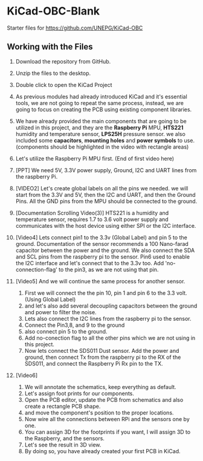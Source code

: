 # KiCad-OBC-Blank
Starter files for https://github.com/UNEPG/KiCad-OBC

## Working with the Files

1. Download the repository from GitHub.

2. Unzip the files to the desktop.

3. Double click to open the KiCad Project

4. As previous modules had already introduced KiCad and it's essential tools, we are not going to repeat the same process, instead, we are going to focus on creating the PCB using existing component libraries.

5. We have already provided the main components that are going to be utilized in this project, and they are the **Raspberry Pi** MPU, **HTS221** humidity and temperature sensor, **LPS25H** pressure sensor. we also included some **capacitors**, **mounting holes** and **power symbols** to use.  (components should be highlighted in the video with rectangle areas)

6. Let's utilize the Raspberry Pi MPU first.  (End of first video here)

7. [PPT] We need 5V, 3.3V power supply, Ground, I2C and UART lines from the raspberry Pi. 

8. [VIDEO2] Let's create global labels on all the pins we needed. we will start from the 3.3V and 5V, then the I2C and UART, and then the Ground Pins. All the GND pins from the MPU should be connected to the ground.

9. [Documentation Scrolling Video(3)] HTS221 is a humidity and temperature sensor, requires 1.7 to 3.6 volt power supply and communicates with the host device using either SPI or the I2C interface. 

10. [Video4] Lets connect pin1 to the 3.3v (Global Label) and pin 5 to the ground. Documentation of the sensor recommends a 100 Nano-farad capacitor between the power and the ground. We also connect the SDA and SCL pins from the raspberry pi to the sensor. Pin6 used to enable the I2C interface and let's connect that to the 3.3v too. Add 'no-connection-flag' to the pin3, as we are not using that pin.

11. [Video5] And we will continue the same process for another sensor. 

    1. First we will connect the  the pin 10, pin 1 and pin 6 to the 3.3 volt.  (Using Global Label)
    2. and let's also add several decoupling capacitors between the ground and power to filter the noise. 
    5. Lets also connect the I2C lines from the raspberry pi to the sensor. 
    8. Connect the Pin3,8, and 9  to the ground
    8. also connect pin 5 to the ground.
    9. Add no-conection flag to all the other pins which we are not using in this project. 
    9. Now lets connect the SDS011 Dust sensor. Add the power and ground, then connect Tx from the raspberry pi to the RX of the SDS011, and connect the Raspberry Pi Rx pin to the TX.

12. [Video6] 

    1. We will annotate the schematics, keep everything as default. 
    2. Let's assign foot prints for our components. 
    3. Open the PCB editor, update the PCB from schematics and also create a rectangle PCB shape.
    4. and move the component's position to the proper locations. 
    5. Now wire all the connections between RPi and the sensors one by one.
    6. You can assign 3D for the footprints if you want, I will assign 3D to the Raspberry, and the sensors.
    7. Let's see the result in 3D view. 
    11. By doing so, you have already created your first PCB in KiCad.

    

    
